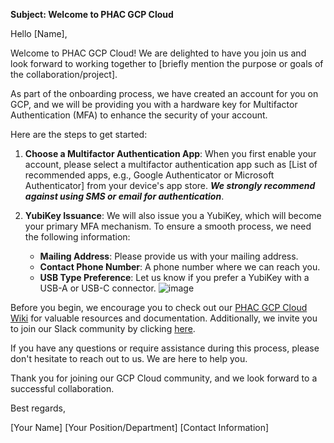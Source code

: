 **Subject: Welcome to PHAC GCP Cloud**

Hello [Name],

Welcome to PHAC GCP Cloud! We are delighted to have you join us and look forward to working together to [briefly mention the purpose or goals of the collaboration/project].

As part of the onboarding process, we have created an account for you on GCP, and we will be providing you with a hardware key for Multifactor Authentication (MFA) to enhance the security of your account.

Here are the steps to get started:

1. **Choose a Multifactor Authentication App**: When you first enable your account, please select a multifactor authentication app such as [List of recommended apps, e.g., Google Authenticator or Microsoft Authenticator] from your device's app store. _**We strongly recommend against using SMS or email for authentication**_.

2. **YubiKey Issuance**: We will also issue you a YubiKey, which will become your primary MFA mechanism. To ensure a smooth process, we need the following information:

   - **Mailing Address**: Please provide us with your mailing address.
   - **Contact Phone Number**: A phone number where we can reach you.
   - **USB Type Preference**: Let us know if you prefer a YubiKey with a USB-A or USB-C connector.
![image](https://github.com/PHACDataHub/Wiki/assets/367922/a498063f-7167-4229-a375-e0440ba1a72f)


Before you begin, we encourage you to check out our [PHAC GCP Cloud Wiki](https://github.com/PHACDataHub/Wiki/wiki/Center-of-Practice) for valuable resources and documentation. Additionally, we invite you to join our Slack community by clicking [here](https://phachub-hubdeaspc.slack.com).

If you have any questions or require assistance during this process, please don't hesitate to reach out to us. We are here to help you.

Thank you for joining our GCP Cloud community, and we look forward to a successful collaboration.

Best regards,

[Your Name]
[Your Position/Department]
[Contact Information]
